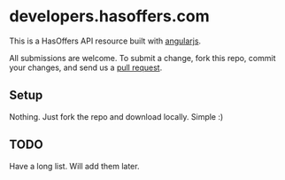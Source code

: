 # developers.hasoffers.com

This is a HasOffers API resource built with [angularjs][angularjs].

All submissions are welcome. To submit a change, fork this repo, commit your changes, and send us a [pull request](http://help.github.com/send-pull-requests/).

## Setup

Nothing. Just fork the repo and download locally. Simple :)

[angularjs]: http://angularjs.org/

## TODO
Have a long list. Will add them later.
